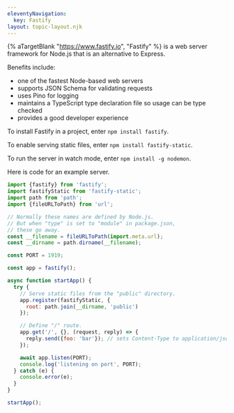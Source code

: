 ```yaml
---
eleventyNavigation:
  key: Fastify
layout: topic-layout.njk
---
```


{% aTargetBlank "https://www.fastify.io", "Fastify" %}
is a web server framework for Node.js that is an alternative to Express.

Benefits include:

- one of the fastest Node-based web servers
- supports JSON Schema for validating requests
- uses Pino for logging
- maintains a TypeScript type declaration file
  so usage can be type checked
- provides a good developer experience

To install Fastify in a project, enter `npm install fastify`.

To enable serving static files, enter `npm install fastify-static`.

To run the server in watch mode, enter `npm install -g nodemon`.

Here is code for an example server.

```js
import {fastify} from 'fastify';
import fastifyStatic from 'fastify-static';
import path from 'path';
import {fileURLToPath} from 'url';

// Normally these names are defined by Node.js.
// But when "type" is set to "module" in package.json,
// these go away.
const __filename = fileURLToPath(import.meta.url);
const __dirname = path.dirname(__filename);

const PORT = 1919;

const app = fastify();

async function startApp() {
  try {
    // Serve static files from the "public" directory.
    app.register(fastifyStatic, {
      root: path.join(__dirname, 'public')
    });

    // Define "/" route.
    app.get('/', {}, (request, reply) => {
      reply.send({foo: 'bar'}); // sets Content-Type to application/json
    });

    await app.listen(PORT);
    console.log('listening on port', PORT);
  } catch (e) {
    console.error(e);
  }
}

startApp();
```
